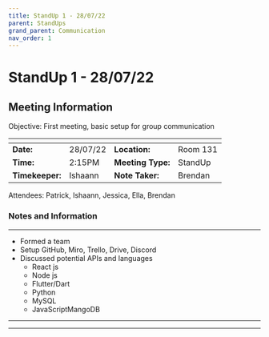 ```yaml
---
title: StandUp 1 - 28/07/22
parent: StandUps
grand_parent: Communication
nav_order: 1
---
```

# StandUp 1 - 28/07/22
## Meeting Information

 Objective:	First meeting, basic setup for group communication


| <!-- -->          | <!-- -->      | <!-- -->          | <!-- -->      |
|-------------------|---------------|-------------------|---------------|
| __Date:__         | 28/07/22      | __Location:__     | Room 131      |
| __Time:__         | 2:15PM        | __Meeting Type:__ | StandUp       |
| __Timekeeper:__   | Ishaann       | __Note Taker:__   | Brendan       |


Attendees:	Patrick, Ishaann, Jessica, Ella, Brendan


### __Notes and Information__
--------------------------------------------------------------------------------
- Formed a team
- Setup GitHub, Miro, Trello, Drive, Discord
- Discussed potential APIs and languages
    - React js
    - Node js
    - Flutter/Dart
    - Python
    - MySQL
    - JavaScriptMangoDB
--------------------------------------------------------------------------------
--------------------------------------------------------------------------------
&nbsp;